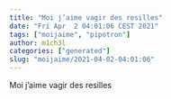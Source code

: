 ```yaml
---
title: "Moi j’aime vagir des resilles"
date: "Fri Apr  2 04:01:06 CEST 2021"
tags: ["moijaime", "pipotron"]
author: m1ch3l
categories: ["generated"]
slug: "moijaime/2021-04-02-04:01:06"
---
```


Moi j’aime vagir des resilles
